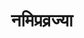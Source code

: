 ---
title: नमिप्रव्रज्या

type: chapter

order:
  cat: mool
  aagam: 
    position: 1
    depth: 1
  book: 
    position: 1
    depth: 2
  chapter: 
    position: 9
    depth: 3

parent:
  type: book

children:
  type: sutra
  count: 10

---